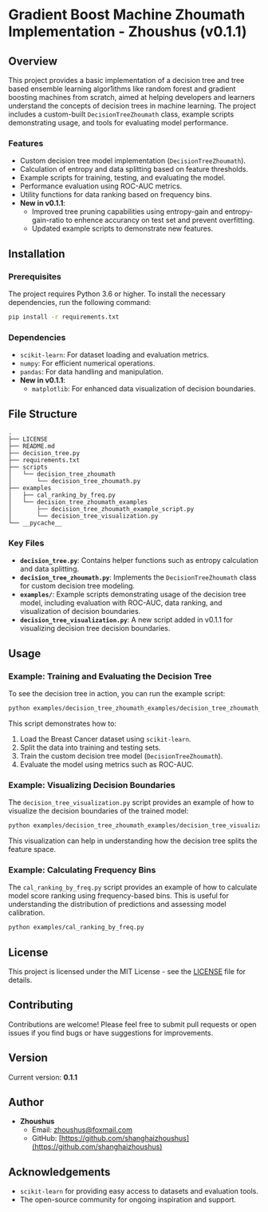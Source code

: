 # Gradient Boost Machine Zhoumath Implementation - Zhoushus (v0.1.1)

## Overview
This project provides a basic implementation of a decision tree and tree based ensemble learning algor1ithms like random forest and gradient boosting machines from scratch, aimed at helping developers and learners understand the concepts of decision trees in machine learning. The project includes a custom-built `DecisionTreeZhoumath` class, example scripts demonstrating usage, and tools for evaluating model performance.

### Features
- Custom decision tree model implementation (`DecisionTreeZhoumath`).
- Calculation of entropy and data splitting based on feature thresholds.
- Example scripts for training, testing, and evaluating the model.
- Performance evaluation using ROC-AUC metrics.
- Utility functions for data ranking based on frequency bins.
- **New in v0.1.1**:
  - Improved tree pruning capabilities using entropy-gain and entropy-gain-ratio to enhence accurancy on test set and prevent overfitting.
  - Updated example scripts to demonstrate new features.

## Installation
### Prerequisites
The project requires Python 3.6 or higher. To install the necessary dependencies, run the following command:

```sh
pip install -r requirements.txt
```

### Dependencies
- `scikit-learn`: For dataset loading and evaluation metrics.
- `numpy`: For efficient numerical operations.
- `pandas`: For data handling and manipulation.
- **New in v0.1.1**:
  - `matplotlib`: For enhanced data visualization of decision boundaries.

## File Structure
```
.
├── LICENSE
├── README.md
├── decision_tree.py
├── requirements.txt
├── scripts
│   └── decision_tree_zhoumath
│       └── decision_tree_zhoumath.py
├── examples
│   ├── cal_ranking_by_freq.py
│   └── decision_tree_zhoumath_examples
│       ├── decision_tree_zhoumath_example_script.py
│       └── decision_tree_visualization.py
└── __pycache__
```

### Key Files
- **`decision_tree.py`**: Contains helper functions such as entropy calculation and data splitting.
- **`decision_tree_zhoumath.py`**: Implements the `DecisionTreeZhoumath` class for custom decision tree modeling.
- **`examples/`**: Example scripts demonstrating usage of the decision tree model, including evaluation with ROC-AUC, data ranking, and visualization of decision boundaries.
- **`decision_tree_visualization.py`**: A new script added in v0.1.1 for visualizing decision tree decision boundaries.

## Usage
### Example: Training and Evaluating the Decision Tree
To see the decision tree in action, you can run the example script:

```sh
python examples/decision_tree_zhoumath_examples/decision_tree_zhoumath_example_script.py
```
This script demonstrates how to:
1. Load the Breast Cancer dataset using `scikit-learn`.
2. Split the data into training and testing sets.
3. Train the custom decision tree model (`DecisionTreeZhoumath`).
4. Evaluate the model using metrics such as ROC-AUC.

### Example: Visualizing Decision Boundaries
The `decision_tree_visualization.py` script provides an example of how to visualize the decision boundaries of the trained model:

```sh
python examples/decision_tree_zhoumath_examples/decision_tree_visualization.py
```
This visualization can help in understanding how the decision tree splits the feature space.

### Example: Calculating Frequency Bins
The `cal_ranking_by_freq.py` script provides an example of how to calculate model score ranking using frequency-based bins. This is useful for understanding the distribution of predictions and assessing model calibration.

```sh
python examples/cal_ranking_by_freq.py
```

## License
This project is licensed under the MIT License - see the [LICENSE](LICENSE) file for details.

## Contributing
Contributions are welcome! Please feel free to submit pull requests or open issues if you find bugs or have suggestions for improvements.

## Version
Current version: **0.1.1**

## Author

- **Zhoushus**
  - Email: [zhoushus@foxmail.com](mailto:zhoushus@foxmail.com)
  - GitHub: [https://github.com/shanghaizhoushus](https://github.com/shanghaizhoushus)

## Acknowledgements
- `scikit-learn` for providing easy access to datasets and evaluation tools.
- The open-source community for ongoing inspiration and support.
